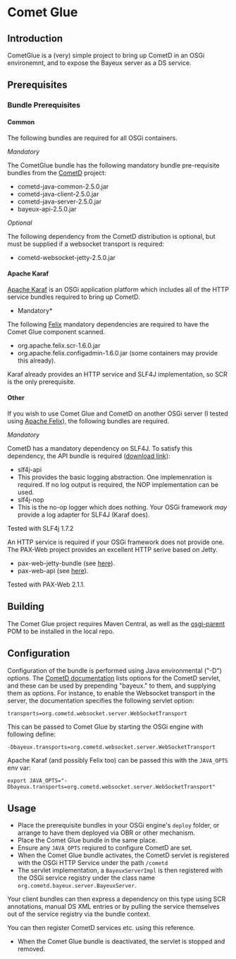Comet Glue
==========

Introduction
------------

CometGlue is a (very) simple project to bring up CometD in an OSGi environemnt, and to expose the Bayeux server as a DS service.

Prerequisites
-------------

### Bundle Prerequisites ###

#### Common ####

The following bundles are required for all OSGi containers.

*Mandatory*

The CometGlue bundle has the following mandatory bundle pre-requisite bundles from the [CometD](http://download.cometd.org/) project:

* cometd-java-common-2.5.0.jar
* cometd-java-client-2.5.0.jar
* cometd-java-server-2.5.0.jar
* bayeux-api-2.5.0.jar

*Optional* 

The following dependency from the CometD distribution is optional, but must be supplied if a websocket transport is required:

* cometd-websocket-jetty-2.5.0.jar


#### Apache Karaf ####

[Apache Karaf](http://karaf.apache.org/) is an OSGi application platform which includes all of the HTTP service bundles required to bring up CometD.

* Mandatory* 

The following [Felix](http://felix.apache.org/site/downloads.cgi) mandatory dependencies are required to have the Comet Glue component scanned.

* org.apache.felix.scr-1.6.0.jar
* org.apache.felix.configadmin-1.6.0.jar (some containers may provide this already).

Karaf already provides an HTTP service and SLF4J implementation, so SCR is the only prerequisite.

#### Other ####

If you wish to use Comet Glue and CometD on another OSGi server (I tested using [Apache Felix](http://felix.apache.org/site/index.html)), the following bundles are required.

*Mandatory*

CometD has a mandatory dependency on SLF4J.  To satisfy this dependency, the API bundle is required ([download link](http://slf4j.org/download.html)):

* slf4j-api 
 * This provides the basic logging abstraction.  One implemenration is required.  If no log output is required, the NOP implementation can be used.
* slf4j-nop
 * This is the no-op logger which does nothing.  Your OSGi framework *may* provide a log adapter for SLF4J (Karaf does).
 
Tested with SLF4j 1.7.2

An HTTP service is required if your OSGi framework does not provide one.  The PAX-Web project provides an excellent HTTP serive based on Jetty.

* pax-web-jetty-bundle (see [here](http://repo1.maven.org/maven2/org/ops4j/pax/web/pax-web-jetty-bundle/2.1.1/)).
* pax-web-api (see [here](http://repo1.maven.org/maven2/org/ops4j/pax/web/pax-web-api/2.1.1/)).

Tested with PAX-Web 2.1.1.


Building
--------

The Comet Glue project requires Maven Central, as well as the [osgi-parent](https://github.com/john-hawksley/osgi-parent) POM to be installed in the local repo.

Configuration
-------------

Configuration of the bundle is performed using Java environmental ("-D") options.  The [CometD documentation](http://docs.cometd.org/reference/#java_server) lists options for the CometD servlet, and these can be used by prepending "bayeux." to them, and supplying them as options.  For instance, to enable the Websocket transport in the server, the documentation specifies the following servlet option:

    transports=org.cometd.websocket.server.WebSocketTransport
  
This can be passed to Comet Glue by starting the OSGi engine with following define:

    -Dbayeux.transports=org.cometd.websocket.server.WebSocketTransport
    
Apache Karaf (and possibly Felix too) can be passed this with the `JAVA_OPTS` env var:

    export JAVA_OPTS="-Dbayeux.transports=org.cometd.websocket.server.WebSocketTransport"

Usage
-----

* Place the prerequisite bundles in your OSGi engine's `deploy` folder, or arrange to have them deployed via OBR or other mechanism.
* Place the Comet Glue bundle in the same place.
* Ensure any `JAVA_OPTS` reqiured to configure CometD are set.
* When the Comet Glue bundle activates, the CometD servlet is registered with the OSGi HTTP Service under the path `/cometd`
* The servlet implementation, a `BayeuxServerImpl` is then registered with the OSGi service registry under the class name `org.cometd.bayeux.server.BayeuxServer`. 

Your client bundles can then express a dependency on this type using SCR annotations, manual DS XML entries or by pulling the service themselves out of the service registry via the bundle context.

You can then register CometD services etc. using this reference.

* When the Comet Glue bundle is deactivated, the servlet is stopped and removed.